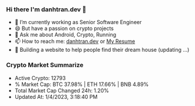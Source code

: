 ### Hi there I'm danhtran.dev 👋

- 🔭 I’m currently working as Senior Software Engineer
- 😄 But have a passion on crypto projects
- 💬 Ask me about Android, Crypto, Running 
- 📫 How to reach me: <a href="https://danhtran.dev" target="_blank">danhtran.dev</a> or <a href="Dan-Resume.pdf" target="_blank">My Resume</a>
- 🌱 Building a website to help people find their dream house (updating ...)

### Crypto Market Summarize
- Active Crypto: 12793
- % Market Cap: BTC 37.98% | ETH 17.66% | BNB 4.89%
- Total Market Cap Changed 24h: 1.20%
- Updated At: 1/4/2023, 3:18:40 PM
